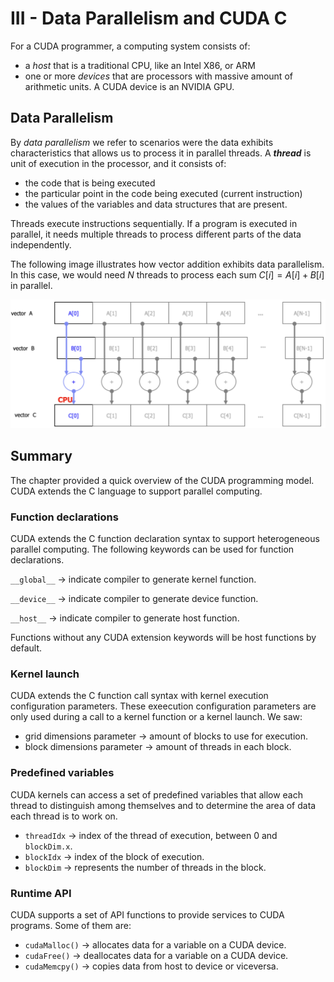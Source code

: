 # III - Data Parallelism and CUDA C

For a CUDA programmer, a computing system consists of:
- a _host_ that is a traditional CPU, like an Intel X86, or ARM
- one or more _devices_ that are processors with massive amount of arithmetic units. A CUDA device is an NVIDIA GPU.

## Data Parallelism
By _data parallelism_ we refer to scenarios were the data exhibits characteristics that allows us to process it in parallel threads. A **_thread_** is unit of execution in the processor, and it consists of:
- the code that is being executed
- the particular point in the code being executed (current instruction)
- the values of the variables and data structures that are present.

Threads execute instructions sequentially. If a program is executed in parallel, it needs multiple threads to process different parts of the data independently.

The following image illustrates how vector addition exhibits data parallelism. In this case, we would need $N$ threads to process each sum $C[i] = A[i] + B[i]$ in parallel.

<img title="vector addition" alt="Alt text" src="data-parallelism.png">

## Summary
The chapter provided a quick overview of the CUDA programming model. CUDA extends the C language to support parallel computing.

### Function declarations
CUDA extends the C function declaration syntax to support heterogeneous parallel computing. The following keywords can be used for function declarations.

`__global__` -> indicate compiler to generate kernel function.

`__device__` -> indicate compiler to generate device function.

`__host__` -> indicate compiler to generate host function.

Functions without any CUDA extension keywords will be host functions by default.

### Kernel launch
CUDA extends the C function call syntax with kernel execution configuration parameters. These exeecution configuration parameters are only used during a call to a kernel function or a kernel launch. We saw:
- grid dimensions parameter -> amount of blocks to use for execution.
- block dimensions parameter -> amount of threads in each block.

### Predefined variables
CUDA kernels can access a set of predefined variables that allow each thread to distinguish among themselves and to determine the area of data each thread is to work on.
- `threadIdx` -> index of the thread of execution, between 0 and `blockDim.x`.
- `blockIdx` -> index of the block of execution.
- `blockDim` -> represents the number of threads in the block.

### Runtime API

CUDA supports a set of API functions to provide services to CUDA programs. Some of them are:
- `cudaMalloc()` -> allocates data for a variable on a CUDA device.
- `cudaFree()` -> deallocates data for a variable on a CUDA device.
- `cudaMemcpy()` -> copies data from host to device or viceversa.
